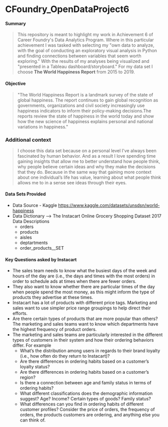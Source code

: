 # CFoundry_OpenDataProject6

#### Summary
> This repository is meant to highlight my work in Achievement 6 of Career Foundry's Data Analytics Program. Where in this particular achievement I was tasked with selecting my "own data to analyze, with the goal of conducting an exploratory visual analysis in Python and finding connections between variables that seem worth exploring." With the results of my analyses being visualized and "presented in a Tableau dashboard/storyboard." For my data set I choose **The World Happiness Report** from 2015 to 2019.

#### Objective
> "The World Happiness Report is a landmark survey of the state of global happiness. The report continues to gain global recognition as governments, organizations and civil society increasingly use happiness indicators to inform their policy-making decisions.The reports review the state of happiness in the world today and show how the new science of happiness explains personal and national variations in happiness."

### Additional context
> I choose this data set because on a personal level I've always been fascinated by human behavior. And as a result I love spending time gaining insights that allow me to better understand how people think, why people believe certain ideas and why they make the decisions that they do. Because in the same way that gaining more context about one individual’s life has value, learning about what people think allows me to in a sense see ideas through their eyes.

#### Data Sets Provided 
- Data Source - Kaggle https://www.kaggle.com/datasets/unsdsn/world-happiness 
- Data Dictionary --> The Instacart Online Grocery Shopping Dataset 2017 Data Descriptions
  - orders
  - products
  - aisles
  - deptartments
  - order_products__SET

#### Key Questions asked by Instacart
- The sales team needs to know what the busiest days of the week and hours of the day are (i.e., the days and times with the most orders) in order to schedule ads at times when there are fewer orders.
- They also want to know whether there are particular times of the day when people spend the most money, as this might inform the type of products they advertise at these times.
- Instacart has a lot of products with different price tags. Marketing and sales want to use
simpler price range groupings to help direct their efforts.
- Are there certain types of products that are more popular than others? The marketing and sales teams want to know which departments have the highest frequency of product orders.
- The marketing and sales teams are particularly interested in the different types of customers in their system and how their ordering behaviors differ. For example
  - What’s the distribution among users in regards to their brand loyalty (i.e., how
often do they return to Instacart)?
  - Are there differences in ordering habits based on a customer’s loyalty status?
  - Are there differences in ordering habits based on a customer’s region?
  - Is there a connection between age and family status in terms of ordering habits?
  - What different classifications does the demographic information suggest? Age? Income? Certain types of goods? Family status?
  - What differences can you find in ordering habits of different customer profiles? Consider the price of orders, the frequency of orders, the products customers are ordering, and anything else you can think of.

